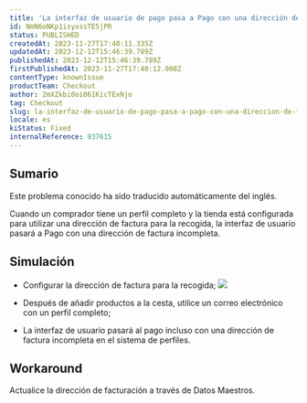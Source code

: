 ```yaml
---
title: 'La interfaz de usuario de pago pasa a Pago con una dirección de factura incompleta para compradores con perfil completo.'
id: NmN6oNKp1isyxssTE5jPR
status: PUBLISHED
createdAt: 2023-11-27T17:40:11.335Z
updatedAt: 2023-12-12T15:46:39.789Z
publishedAt: 2023-12-12T15:46:39.789Z
firstPublishedAt: 2023-11-27T17:40:12.008Z
contentType: knownIssue
productTeam: Checkout
author: 2mXZkbi0oi061KicTExNjo
tag: Checkout
slug: la-interfaz-de-usuario-de-pago-pasa-a-pago-con-una-direccion-de-factura-incompleta-para-compradores-con-perfil-completo
locale: es
kiStatus: Fixed
internalReference: 937615
---
```


## Sumario

<div class="alert alert-info">
  <p>Este problema conocido ha sido traducido automáticamente del inglés.</p>
</div>


Cuando un comprador tiene un perfil completo y la tienda está configurada para utilizar una dirección de factura para la recogida, la interfaz de usuario pasará a Pago con una dirección de factura incompleta.


##

## Simulación



- Configurar la dirección de factura para la recogida;
 ![](https://vtexhelp.zendesk.com/attachments/token/1zJ19Lq9oJ5CHdkaHUfw4SAka/?name=image.png)

- Después de añadir productos a la cesta, utilice un correo electrónico con un perfil completo;
- La interfaz de usuario pasará al pago incluso con una dirección de factura incompleta en el sistema de perfiles.



## Workaround


Actualice la dirección de facturación a través de Datos Maestros.




